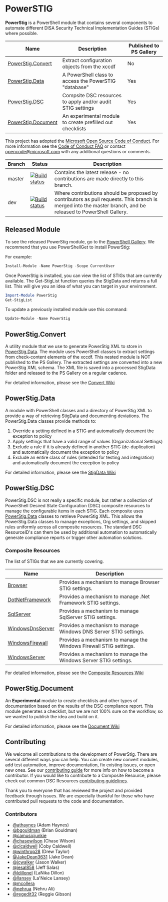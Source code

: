 # PowerSTIG

**PowerStig** is a PowerShell module that contains several components to automate different DISA Security Technical Implementation Guides (STIGs) where possible.

| Name | Description | Published to PS Gallery|
| ---- | ---- | --- |
|[PowerStig.Convert](#powerstigconvert) | Extract configuration objects from the xccdf | No
|[PowerStig.Data](#powerstigdata) | A PowerShell class to access the PowerSTIG "database" | Yes
|[PowerStig.DSC](#powerstigdsc) | Compsite DSC resources to apply and/or audit STIG settings | Yes
|[PowerStig.Document](#powerstigdocument) | An experimental module to create prefilled out checklists | Yes

This project has adopted the [Microsoft Open Source Code of Conduct](
  https://opensource.microsoft.com/codeofconduct/).
For more information see the [Code of Conduct FAQ](
  https://opensource.microsoft.com/codeofconduct/faq/)
or contact [opencode@microsoft.com](mailto:opencode@microsoft.com) with any additional questions
or comments.

| Branch | Status | Description |
| ---- | ---- | --- |
| master | [![Build status](https://ci.appveyor.com/api/projects/status/9iuhve75mrjdxokb/branch/master?svg=true)](https://ci.appveyor.com/api/projects/status/9iuhve75mrjdxokb/branch/master?svg=true) | Contains the latest release - no contributions are made directly to this branch. |
| dev | [![Build status](https://ci.appveyor.com/api/projects/status/9iuhve75mrjdxokb/branch/dev?svg=true)](https://ci.appveyor.com/api/projects/status/9iuhve75mrjdxokb/branch/dev?svg=true) | Where contributions should be proposed by contributors as pull requests. This branch is merged into the master branch, and be released to PowerShell Gallery. |

## Released Module

To see the released PowerStig module, go to the [PowerShell Gallery](https://www.powershellgallery.com/items?q=powerstig&x=19&y=15). We recommend that you use PowerShellGet to install PowerStig:

For example:

```powershell
Install-Module -Name PowerStig -Scope CurrentUser
```

Once PowerStig is installed, you can view the list of STIGs that are currently available.
The Get-StigList function queries the StigData and returns a full list.
This will give you an idea of what you can target in your environment.

```powershell
Import-Module PowerStig
Get-StigList
```

To update a previously installed module use this command:

```powershell
Update-Module -Name PowerStig
```

## PowerStig.Convert

A utility module that we use to generate PowerStig XML to store in [PowerStig.Data](#powerstigdata).
The module uses PowerShell classes to extract settings from check-content elements of the xccdf.
This nested module is NOT published to the PS Gallery.
The extracted settings are converted into a new PowerStig XML schema.
The XML file is saved into a processed StigData folder and released to the PS Gallery on a regular cadence.

For detailed information, please see the [Convert Wiki](https://github.com/Microsoft/PowerStig/wiki/Convert)

## PowerStig.Data

A module with PowerShell classes and a directory of PowerStig XML to provide a way of retrieving StigData and documenting deviations.
The PowerStig.Data classes provide methods to:

1. Override a setting defined in a STIG and automatically document the exception to policy
1. Apply settings that have a valid range of values (Organizational Settings)
1. Exclude a rule if it is already defined in another STIG (de-duplication) and automatically document the exception to policy
1. Exclude an entire class of rules (intended for testing and integration) and automatically document the exception to policy

For detailed information, please see the [StigData Wiki](https://github.com/Microsoft/PowerStig/wiki/Stig)

## PowerStig.DSC

PowerStig.DSC is not really a specific module, but rather a collection of PowerShell Desired State Configuration (DSC) composite resources to manage the configurable items in each STIG.
Each composite uses [PowerStig.Data](#powerstigdata) classes to retrieve PowerStig XML.
This allows the PowerStig.Data classes to manage exceptions, Org settings, and skipped rules uniformly across all composite resources. The standard DSC ResourceID's can them be used by additional automation to automatically generate compliance reports or trigger other automation solutions.

### Composite Resources

The list of STIGs that we are currently covering.

|Name|Description|
| ---- | --- |
|[Browser](https://github.com/Microsoft/PowerStig/wiki/Browser) | Provides a mechanism to manage Browser STIG settings. |
|[DotNetFramework](https://github.com/Microsoft/PowerStig/wiki/DotNetFramework) | Provides a mechanism to manage .Net Framework STIG settings. |
|[SqlServer](https://github.com/Microsoft/PowerStig/wiki/SqlServer) | Provides a mechanism to manage SqlServer STIG settings. |
|[WindowsDnsServer](https://github.com/Microsoft/PowerStig/wiki/WindowsDnsServer) | Provides a mechanism to manage Windows DNS Server STIG settings. |
|[WindowsFirewall](https://github.com/Microsoft/PowerStig/wiki/WindowsFirewall) | Provides a mechanism to manage the Windows Firewall STIG settings. |
|[WindowsServer](https://github.com/Microsoft/PowerStig/wiki/WindowsServer) | Provides a mechanism to manage the Windows Server STIG settings. |

For detailed information, please see the [Composite Resources Wiki](https://github.com/Microsoft/PowerStig/wiki/CompositeResources)

## PowerStig.Document

An **Experimental** module to create checklists and other types of documentation based on the results of the DSC compliance report.
This module generates a checklist, but we are not 100% sure on the workflow, so we wanted to publish the idea and build on it.

For detailed information, please see the [Document Wiki](https://github.com/Microsoft/PowerStig/wiki/Document)

## Contributing

We welcome all contributions to the development of PowerStig.
There are several different ways you can help.
You can create new convert modules, add test automation, improve documentation, fix existing issues, or open new ones.
See our [contributing guide](README.CONTRIBUTING.md) for more info on how to become a contributor.
If you would like to contribute to a Composite Resource, please check out common DSC Resources [contributing guidelines](https://github.com/PowerShell/DscResources/blob/master/CONTRIBUTING.md).

Thank you to everyone that has reviewed the project and provided feedback through issues.
We are especially thankful for those who have contributed pull requests to the code and documentation.

### Contributors

* [@athaynes](https://github.com/athaynes) (Adam Haynes)
* [@bgouldman](https://github.com/bgouldman) (Brian Gouldman)
* [@camusicjunkie](https://github.com/camusicjunkie)
* [@chasewilson](https://github.com/chasewilson) (Chase Wilson)
* [@clcaldwell](https://github.com/clcaldwell) (Coby Caldwell)
* [@winthrop28](https://github.com/winthrop28) (Drew Taylor)
* [@JakeDean3631](https://github.com/JakeDean3631) (Jake Dean)
* [@jcwalker](https://github.com/jcwalker) (Jason Walker)
* [@jesal858](https://github.com/jesal858) (Jeff Salas)
* [@ldillonel](https://github.com/ldillonel) (LaNika Dillon)
* [@llansey](https://github.com/llansey) (La'Neice Lansey)
* [@mcollera](https://github.com/mcollera)
* [@nehrua](https://github.com/nehrua) (Nehru Ali)
* [@regedit32](https://github.com/regedit32) (Reggie Gibson)

